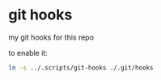 # git hooks

my git hooks for this repo

to enable it:

```sh
ln -s ../.scripts/git-hooks ./.git/hooks
```
